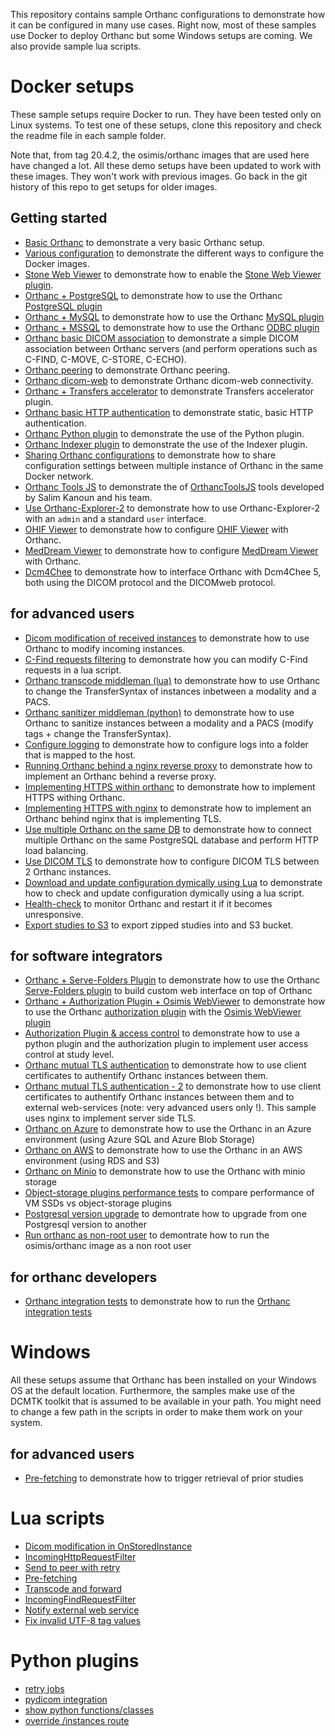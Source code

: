 This repository contains sample Orthanc configurations to demonstrate how it can be configured in many use cases.  Right now, most of these samples use Docker to deploy Orthanc but some Windows setups are coming.
We also provide sample lua scripts.


# Docker setups

These sample setups require Docker to run.  They have been tested only on Linux systems.  To test one of these setups, clone this repository and check the readme file in each sample folder.

Note that, from tag 20.4.2, the osimis/orthanc images that are used here have changed a lot.  All these demo setups have been updated to work with these images.  They
won't work with previous images.  Go back in the git history of this repo to get setups for older images.

## Getting started
- [Basic Orthanc](docker/basic) to demonstrate a very basic Orthanc setup.
- [Various configuration](docker/all-usages) to demonstrate the different ways to configure the Docker images.
- [Stone Web Viewer](docker/stone-viewer) to demonstrate how to enable the [Stone Web Viewer plugin](https://book.orthanc-server.com/plugins/stone-webviewer.html).
- [Orthanc + PostgreSQL](docker/postgresql) to demonstrate how to use the Orthanc [PostgreSQL plugin](https://book.orthanc-server.com/plugins/postgresql.html)
- [Orthanc + MySQL](docker/mysql) to demonstrate how to use the Orthanc [MySQL plugin](https://book.orthanc-server.com/plugins/mysql.html)
- [Orthanc + MSSQL](docker/mssql) to demonstrate how to use the Orthanc [ODBC plugin](https://book.orthanc-server.com/plugins/odbc.html)
- [Orthanc basic DICOM association](docker/dicom-association) to demonstrate a simple DICOM association between Orthanc servers (and perform operations such as C-FIND, C-MOVE, C-STORE, C-ECHO).
- [Orthanc peering](docker/peering) to demonstrate Orthanc peering.
- [Orthanc dicom-web](docker/dicom-web) to demonstrate Orthanc dicom-web connectivity.
- [Orthanc + Transfers accelerator](docker/transfers-accelerator) to demonstrate Transfers accelerator plugin.
- [Orthanc basic HTTP authentication](docker/basic-authentication) to demonstrate static, basic HTTP authentication.
- [Orthanc Python plugin](docker/python) to demonstrate the use of the Python plugin.
- [Orthanc Indexer plugin](docker/indexer) to demonstrate the use of the Indexer plugin.
- [Sharing Orthanc configurations](docker/share-docker-compose-env-file) to demonstrate how to share configuration settings between multiple instance of Orthanc in the same Docker network.
- [Orthanc Tools JS](docker/orthanc-tools-js) to demonstrate the of [OrthancToolsJS](https://github.com/salimkanoun/Orthanc-Tools-JS/) tools developed by Salim Kanoun and his team.
- [Use Orthanc-Explorer-2](docker/orthanc-explorer-2) to demonstrate how to use Orthanc-Explorer-2 with an `admin` and a standard `user` interface.
- [OHIF Viewer](docker/ohif) to demonstrate how to configure [OHIF Viewer](https://github.com/OHIF/Viewers) with Orthanc.
- [MedDream Viewer](docker/meddream) to demonstrate how to configure [MedDream Viewer](https://www.softneta.com/products/meddream-dicom-viewer/) with Orthanc.
- [Dcm4Chee](docker/dcm4chee5) to demonstrate how to interface Orthanc with Dcm4Chee 5, both using the DICOM protocol and the DICOMweb protocol.


## for advanced users
- [Dicom modification of received instances](docker/modify-instances) to demonstrate how to use Orthanc to modify incoming instances.
- [C-Find requests filtering](docker/dicom-cfind-filter-lua) to demonstrate how you can modify C-Find requests in a lua script.
- [Orthanc transcode middleman (lua)](docker/transcode-middleman) to demonstrate how to use Orthanc to change the TransferSyntax of instances inbetween a modality and a PACS.
- [Orthanc sanitizer middleman (python)](docker/sanitize-middleman-python) to demonstrate how to use Orthanc to sanitize instances between a modality and a PACS (modify tags + change the TransferSyntax).
- [Configure logging](docker/logs) to demonstrate how to configure logs into a folder that is mapped to the host.
- [Running Orthanc behind a nginx reverse proxy](docker/nginx) to demonstrate how to implement an Orthanc behind a reverse proxy.
- [Implementing HTTPS within orthanc](docker/https) to demonstrate how to implement HTTPS withing Orthanc.
- [Implementing HTTPS with nginx](docker/tls-with-nginx) to demonstrate how to implement an Orthanc behind nginx that is implementing TLS.
- [Use multiple Orthanc on the same DB](docker/multiple-orthancs-on-same-db) to demonstrate how to connect multiple Orthanc on the same PostgreSQL database and perform HTTP load balancing.
- [Use DICOM TLS](docker/dicom-tls) to demonstrate how to configure DICOM TLS between 2 Orthanc instances.
- [Download and update configuration dymically using Lua](docker/lua-download-config-and-restart) to demonstrate how to check and update configuration dymically using a lua script.
- [Health-check](docker/health-check) to monitor Orthanc and restart it if it becomes unresponsive.
- [Export studies to S3](docker/copy-to-S3) to export zipped studies into and S3 bucket.


## for software integrators
- [Orthanc + Serve-Folders Plugin](docker/serve-folders) to demonstrate how to use the Orthanc [Serve-Folders plugin](https://book.orthanc-server.com/plugins/serve-folders.html) to build custom web interface on top of Orthanc
- [Orthanc + Authorization Plugin + Osimis WebViewer](docker/authorization-plugin-viewer-query-args) to demonstrate how to use the Orthanc [authorization plugin](https://book.orthanc-server.com/plugins/authorization.html) with the [Osimis WebViewer plugin](https://bitbucket.org/osimis/osimis-webviewer-plugin/src/master/)
- [Authorization Plugin & access control](docker/access-control) to demonstrate how to use a python plugin and the authorization plugin to implement user access control at study level.
- [Orthanc mutual TLS authentication](docker/tls-mutual-auth) to demonstrate how to use client certificates to authentify Orthanc instances between them.
- [Orthanc mutual TLS authentication - 2](docker/full-tls) to demonstrate how to use client certificates to authentify Orthanc instances between them and to external web-services (note: very advanced users only !).  This sample uses nginx to implement
  server side TLS.
- [Orthanc on Azure](docker/azure) to demonstrate how to use the Orthanc in an Azure environment (using Azure SQL and Azure Blob Storage)
- [Orthanc on AWS](docker/aws) to demonstrate how to use the Orthanc in an AWS environment (using RDS and S3)
- [Orthanc on Minio](docker/minio) to demonstrate how to use the Orthanc with minio storage
- [Object-storage plugins performance tests](docker/performance-tests) to compare performance of VM SSDs vs object-storage plugins
- [Postgresql version upgrade](docker/postgresql-upgrade) to demontrate how to upgrade from one Postgresql version to another
- [Run orthanc as non-root user](docker/run-as-user) to demontrate how to run the osimis/orthanc image as a non root user

## for orthanc developers
- [Orthanc integration tests](docker/orthanc-integration-tests) to demonstrate how to run the [Orthanc integration tests](https://bitbucket.org/sjodogne/orthanc-tests)


# Windows

All these setups assume that Orthanc has been installed on your Windows OS at the default location.
Furthermore, the samples make use of the DCMTK toolkit that is assumed to be available in your path.
You might need to change a few path in the scripts in order to make them work on your system.

## for advanced users
- [Pre-fetching](windows/prefetching) to demonstrate how to trigger retrieval of prior studies


# Lua scripts

- [Dicom modification in OnStoredInstance](docker/modify-instances/modify.lua)
- [IncomingHttpRequestFilter](lua-samples/filter-http.lua)
- [Send to peer with retry](lua-samples/send-to-peer-with-retry.lua)
- [Pre-fetching](windows/prefetching/prefetching.lua)
- [Transcode and forward](docker/transcode-middleman/orthanc-middleman/transcodeAndForward.lua)
- [IncomingFindRequestFilter](docker/dicom-cfind-filter-lua/orthanc-b/cfind-filter.lua)
- [Notify external web service](docker/full-tls/orthanc-b/notify-external-web-service.lua)
- [Fix invalid UTF-8 tag values](lua-samples/sanitizeInvalidUtf8TagValues.lua)

# Python plugins

- [retry jobs](python-samples/job-retries.py)
- [pydicom integration](docker/python/orthanc/test.py)
- [show python functions/classes](python-samples/doc.py)
- [override /instances route](python-samples/override-instances-route.py)
